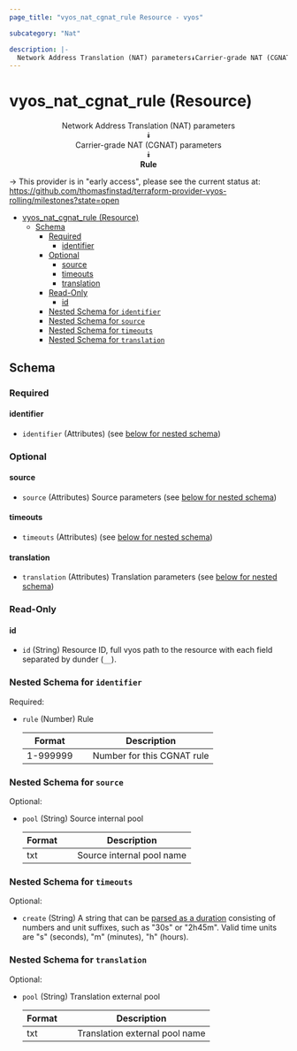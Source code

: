 ```yaml
---
page_title: "vyos_nat_cgnat_rule Resource - vyos"

subcategory: "Nat"

description: |-
  Network Address Translation (NAT) parameters⯯Carrier-grade NAT (CGNAT) parameters⯯Rule
---
```


# vyos_nat_cgnat_rule (Resource)
<center>

Network Address Translation (NAT) parameters  
⯯  
Carrier-grade NAT (CGNAT) parameters  
⯯  
**Rule**


</center>

-> This provider is in "early access", please see the current status at: https://github.com/thomasfinstad/terraform-provider-vyos-rolling/milestones?state=open

<!--TOC-->

- [vyos_nat_cgnat_rule (Resource)](#vyos_nat_cgnat_rule-resource)
  - [Schema](#schema)
    - [Required](#required)
      - [identifier](#identifier)
    - [Optional](#optional)
      - [source](#source)
      - [timeouts](#timeouts)
      - [translation](#translation)
    - [Read-Only](#read-only)
      - [id](#id)
    - [Nested Schema for `identifier`](#nested-schema-for-identifier)
    - [Nested Schema for `source`](#nested-schema-for-source)
    - [Nested Schema for `timeouts`](#nested-schema-for-timeouts)
    - [Nested Schema for `translation`](#nested-schema-for-translation)

<!--TOC-->

<!-- schema generated by tfplugindocs -->
## Schema

### Required

#### identifier
- `identifier` (Attributes) (see [below for nested schema](#nestedatt--identifier))

### Optional

#### source
- `source` (Attributes) Source parameters (see [below for nested schema](#nestedatt--source))
#### timeouts
- `timeouts` (Attributes) (see [below for nested schema](#nestedatt--timeouts))
#### translation
- `translation` (Attributes) Translation parameters (see [below for nested schema](#nestedatt--translation))

### Read-Only

#### id
- `id` (String) Resource ID, full vyos path to the resource with each field separated by dunder (`__`).

<a id="nestedatt--identifier"></a>
### Nested Schema for `identifier`

Required:

- `rule` (Number) Rule

    |  Format    &emsp;|  Description                 |
    |------------|------------------------------|
    |  1-999999  &emsp;|  Number for this CGNAT rule  |


<a id="nestedatt--source"></a>
### Nested Schema for `source`

Optional:

- `pool` (String) Source internal pool

    |  Format  &emsp;|  Description                |
    |----------|-----------------------------|
    |  txt     &emsp;|  Source internal pool name  |


<a id="nestedatt--timeouts"></a>
### Nested Schema for `timeouts`

Optional:

- `create` (String) A string that can be [parsed as a duration](https://pkg.go.dev/time#ParseDuration) consisting of numbers and unit suffixes, such as &#34;30s&#34; or &#34;2h45m&#34;. Valid time units are &#34;s&#34; (seconds), &#34;m&#34; (minutes), &#34;h&#34; (hours).


<a id="nestedatt--translation"></a>
### Nested Schema for `translation`

Optional:

- `pool` (String) Translation external pool

    |  Format  &emsp;|  Description                     |
    |----------|----------------------------------|
    |  txt     &emsp;|  Translation external pool name  |
